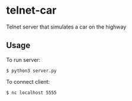# telnet-car
Telnet server that simulates a car on the highway

## Usage
To run server:

    $ python3 server.py

To connect client:

    $ nc localhost 5555
